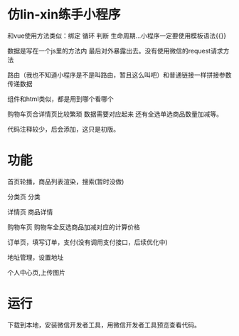 # 仿lin-xin练手小程序
  和vue使用方法类似：绑定 循环 判断 生命周期...小程序一定要使用模板语法{{}}
  
  数据是写在一个js里的方法内 最后对外暴露出去。没有使用微信的request请求方法
  
  路由（我也不知道小程序是不是叫路由，暂且这么叫吧）和普通链接一样拼接参数传递数据
  
  组件和html类似，都是用到哪个看哪个
  
  购物车页合详情页比较繁琐 数据需要对应起来 还有全选单选商品数量加减等。
  
  代码注释较少，后会添加，这只是初版。
# 功能
  首页轮播，商品列表渲染，搜索(暂时没做)
  
  分类页 分类
  
  详情页 商品详情
  
  购物车页 购物车全反选商品加减对应的计算价格
  
  订单页，填写订单，支付(没有调用支付接口，后续优化中)
  
  地址管理，设置地址
  
  个人中心页,上传图片
  
# 运行
  下载到本地，安装微信开发者工具，用微信开发者工具预览查看代码。
